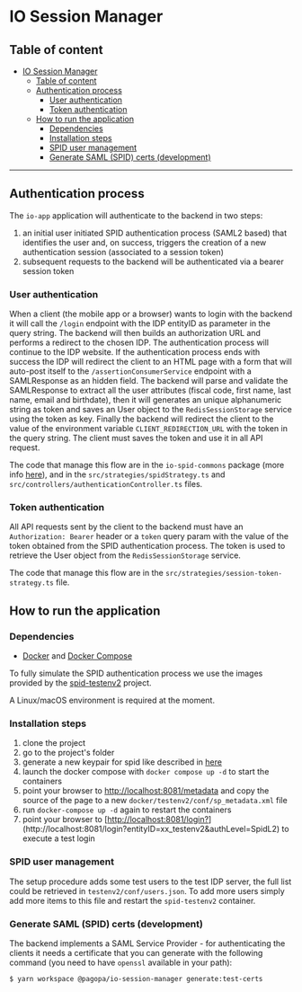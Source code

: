 # IO Session Manager

## Table of content

<!-- TOC start -->

- [IO Session Manager](#io-session-manager)
  - [Table of content](#table-of-content)
  - [Authentication process](#authentication-process)
    - [User authentication](#user-authentication)
    - [Token authentication](#token-authentication)
  - [How to run the application](#how-to-run-the-application)
    - [Dependencies](#dependencies)
    - [Installation steps](#installation-steps)
    - [SPID user management](#spid-user-management)
    - [Generate SAML (SPID) certs (development)](#generate-saml-spid-certs-development)

<!-- TOC end -->
---

## Authentication process

The `io-app` application will authenticate to the backend in two steps:

  1. an initial user initiated SPID authentication process (SAML2 based)
     that identifies the user and, on success, triggers the creation of a new
     authentication session (associated to a session token)
  2. subsequent requests to the backend will be authenticated via a bearer session token

### User authentication

When a client (the mobile app or a browser) wants to login with the backend it will call the `/login` endpoint with the
IDP entityID as parameter in the query string. The backend will then builds an authorization URL and performs a redirect
to the chosen IDP. The authentication process will continue to the IDP website. If the authentication process ends with
success the IDP will redirect the client to an HTML page with a form that will auto-post itself to the
`/assertionConsumerService` endpoint with a SAMLResponse as an hidden field. The backend will parse and validate the
SAMLResponse to extract all the user attributes (fiscal code, first name, last name, email and birthdate), then it will generates an
unique alphanumeric string as token and saves an User object to the `RedisSessionStorage` service using the token as key.
Finally the backend will redirect the client to the value of the environment variable `CLIENT_REDIRECTION_URL` with the
token in the query string. The client must saves the token and use it in all API request.

The code that manage this flow are in the `io-spid-commons` package (more info
[here](https://github.com/pagopa/io-spid-commons)), and in the `src/strategies/spidStrategy.ts` and
`src/controllers/authenticationController.ts` files.

### Token authentication

All API requests sent by the client to the backend must have an `Authorization: Bearer` header or a `token` query param with the value of the token obtained from the SPID authentication process. The token is used to retrieve the User object from the
`RedisSessionStorage` service.

The code that manage this flow are in the `src/strategies/session-token-strategy.ts` file.

## How to run the application

### Dependencies

* [Docker](https://www.docker.com/) and [Docker Compose](https://github.com/docker/compose)

To fully simulate the SPID authentication process we use the images provided by the
[spid-testenv2](https://github.com/italia/spid-testenv2) project.

A Linux/macOS environment is required at the moment.

### Installation steps

1. clone the project
2. go to the project's folder
3. generate a new keypair for spid like described in [here](#generate-saml-spid-certs-development)
4. launch the docker compose with `docker compose up -d` to start the containers
5. point your browser to [http://localhost:8081/metadata](http://localhost:8081/metadata) and copy the source of the page to a new `docker/testenv2/conf/sp_metadata.xml` file
6. run `docker-compose up -d` again to restart the containers
7. point your browser to [[http://localhost:8081/login?](https://io-backend)](http://localhost:8081/login?entityID=xx_testenv2&authLevel=SpidL2) to execute a test login


### SPID user management

The setup procedure adds some test users to the test IDP server, the full list could be retrieved in
`testenv2/conf/users.json`. To add more users simply add more items to this file and restart the `spid-testenv2` container.

### Generate SAML (SPID) certs (development)

The backend implements a SAML Service Provider - for authenticating the clients it needs a certificate that you can generate with the following command (you need to have `openssl` available in your path):

```
$ yarn workspace @pagopa/io-session-manager generate:test-certs
```